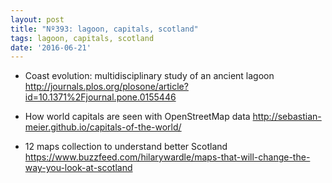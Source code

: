 ```yaml
---
layout: post
title: "Nº393: lagoon, capitals, scotland"
tags: lagoon, capitals, scotland
date: '2016-06-21'
---
```


* Coast evolution: multidisciplinary study of an ancient lagoon
  http://journals.plos.org/plosone/article?id=10.1371%2Fjournal.pone.0155446

* How world capitals are seen with OpenStreetMap data
  http://sebastian-meier.github.io/capitals-of-the-world/

* 12 maps collection to understand better Scotland
  https://www.buzzfeed.com/hilarywardle/maps-that-will-change-the-way-you-look-at-scotland

